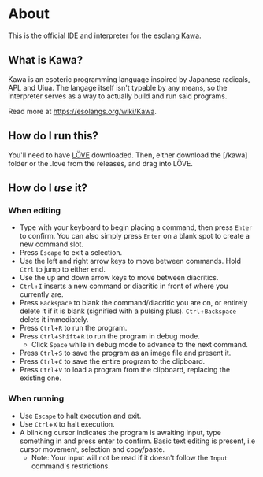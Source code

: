 # About
This is the official IDE and interpreter for the esolang [Kawa](https://esolangs.org/wiki/Kawa).

## What is Kawa?
Kawa is an esoteric programming language inspired by Japanese radicals, APL and Uiua. The langage itself isn't typable by any means, so the interpreter serves as a way to actually build and run said programs.

Read more at https://esolangs.org/wiki/Kawa.

## How do I run this?
You'll need to have [LÖVE](https://love2d.org/) downloaded. Then, either download the [/kawa] folder or the .love from the releases, and drag into LÖVE.

## How do I *use* it?
### When editing
- Type with your keyboard to begin placing a command, then press `Enter` to confirm. You can also simply press `Enter` on a blank spot to create a new command slot.
- Press `Escape` to exit a selection.
- Use the left and right arrow keys to move between commands. Hold `Ctrl` to jump to either end.
- Use the up and down arrow keys to move between diacritics.
- `Ctrl`+`I` inserts a new command or diacritic in front of where you currently are.
- Press `Backspace` to blank the command/diacritic you are on, or entirely delete it if it is blank (signified with a pulsing plus). `Ctrl`+`Backspace` delets it immediately.
- Press `Ctrl`+`R` to run the program.
- Press `Ctrl`+`Shift`+`R` to run the program in debug mode.
  - Click `Space` while in debug mode to advance to the next command.
- Press `Ctrl`+`S` to save the program as an image file and present it.
- Press `Ctrl`+`C` to save the entire program to the clipboard.
- Press `Ctrl`+`V` to load a program from the clipboard, replacing the existing one.

### When running
- Use `Escape` to halt execution and exit.
- Use `Ctrl`+`X` to halt execution.
- A blinking cursor indicates the program is awaiting input, type something in and press enter to confirm. Basic text editing is present, i.e cursor movement, selection and copy/paste.
  - Note: Your input will not be read if it doesn't follow the `Input` command's restrictions.
